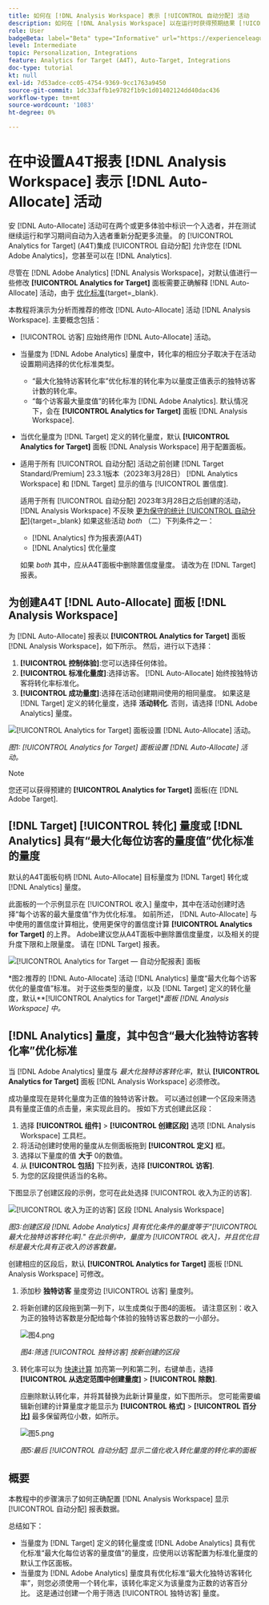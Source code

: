 ```yaml
---
title: 如何在 [!DNL Analysis Workspace] 表示 [!UICONTROL 自动分配] 活动
description: 如何在 [!DNL Analysis Workspace] 以在运行时获得预期结果 [!UICONTROL 自动分配] 活动。
role: User
badgeBeta: label="Beta" type="Informative" url="https://experienceleague.adobe.com/docs/target/using/introduction/intro.html#beta newtab=true" tooltip="What are Target Beta release features?"
level: Intermediate
topic: Personalization, Integrations
feature: Analytics for Target (A4T), Auto-Target, Integrations
doc-type: tutorial
kt: null
exl-id: 7d53adce-cc05-4754-9369-9cc1763a9450
source-git-commit: 1dc33affb1e9782f1b9c1d01402124dd40dac436
workflow-type: tm+mt
source-wordcount: '1083'
ht-degree: 0%

---
```


# 在中设置A4T报表 [!DNL Analysis Workspace] 表示 [!DNL Auto-Allocate] 活动

安 [!DNL Auto-Allocate] 活动可在两个或更多体验中标识一个入选者，并在测试继续运行和学习期间自动为入选者重新分配更多流量。 的 [!UICONTROL Analytics for Target] (A4T)集成 [!UICONTROL 自动分配] 允许您在 [!DNL Adobe Analytics]，您甚至可以在 [!DNL Analytics].

尽管在 [!DNL Adobe Analytics] [!DNL Analysis Workspace]，对默认值进行一些修改 **[!UICONTROL Analytics for Target]** 面板需要正确解释 [!DNL Auto-Allocate] 活动，由于 [优化标准](https://experienceleague.adobe.com/docs/target/using/integrate/a4t/a4t-at-aa.html#supported){target=_blank}.

本教程将演示为分析而推荐的修改 [!DNL Auto-Allocate] 活动 [!DNL Analysis Workspace]. 主要概念包括：

* [!UICONTROL 访客] 应始终用作 [!DNL Auto-Allocate] 活动。
* 当量度为 [!DNL Adobe Analytics] 量度中，转化率的相应分子取决于在活动设置期间选择的优化标准类型。
   * “最大化独特访客转化率”优化标准的转化率为以量度正值表示的独特访客计数的转化率。
   * “每个访客最大量度值”的转化率为 [!DNL Adobe Analytics]. 默认情况下，会在 **[!UICONTROL Analytics for Target]** 面板 [!DNL Analysis Workspace].
* 当优化量度为 [!DNL Target] 定义的转化量度，默认 **[!UICONTROL Analytics for Target]** 面板 [!DNL Analysis Workspace] 用于配置面板。
* 适用于所有 [!UICONTROL 自动分配] 活动之前创建 [!DNL Target Standard/Premium] 23.3.1版本（2023年3月28日） [!DNL Analytics Workspace] 和 [!DNL Target] 显示的值与 [!UICONTROL 置信度].

   适用于所有 [!UICONTROL 自动分配] 2023年3月28日之后创建的活动， [!DNL Analysis Workspace] 不反映 [更为保守的统计 [!UICONTROL 自动分配]](https://experienceleague.adobe.com/docs/target/using/activities/auto-allocate/automated-traffic-allocation.html#section_98388996F0584E15BF3A99C57EEB7629){target=_blank} 如果这些活动 *both* （二）下列条件之一：

   * [!DNL Analytics] 作为报表源(A4T)
   * [!DNL Analytics] 优化量度

   如果 *both* 其中，应从A4T面板中删除置信度量度。 请改为在 [!DNL Target] 报表。

## 为创建A4T [!DNL Auto-Allocate] 面板 [!DNL Analysis Workspace]

为 [!DNL Auto-Allocate] 报表以 **[!UICONTROL Analytics for Target]** 面板 [!DNL Analysis Workspace]，如下所示。 然后，进行以下选择：

1. **[!UICONTROL 控制体验]**:您可以选择任何体验。
2. **[!UICONTROL 标准化量度]**:选择访客。 [!DNL Auto-Allocate] 始终按独特访客将转化率标准化。
3. **[!UICONTROL 成功量度]**:选择在活动创建期间使用的相同量度。 如果这是 [!DNL Target] 定义的转化量度，选择 **活动转化**. 否则，请选择 [!DNL Adobe Analytics] 量度。

![[!UICONTROL Analytics for Target] 面板设置 [!DNL Auto-Allocate] 活动。](assets/AAFigure1.png)

*图1: [!UICONTROL Analytics for Target] 面板设置 [!DNL Auto-Allocate] 活动。*

>[!NOTE]
>
> 您还可以获得预建的 **[!UICONTROL Analytics for Target]** 面板(在 [!DNL Adobe Target].

## [!DNL Target] [!UICONTROL 转化] 量度或 [!DNL Analytics] 具有“最大化每位访客的量度值”优化标准的量度

默认的A4T面板句柄 [!DNL Auto-Allocate] 目标量度为 [!DNL Target] 转化或 [!DNL Analytics] 量度。

此面板的一个示例显示在 [!UICONTROL 收入] 量度中，其中在活动创建时选择“每个访客的最大量度值”作为优化标准。 如前所述， [!DNL Auto-Allocate] 与中使用的置信度计算相比，使用更保守的置信度计算 **[!UICONTROL Analytics for Target]** 的上界。 Adobe建议您从A4T面板中删除置信度量度，以及相关的提升度下限和上限量度。 请在 [!DNL Target] 报表。

![[!UICONTROL Analytics for Target — 自动分配报表] 面板](assets/AAFigure2.png)

*图2:推荐的 [!DNL Auto-Allocate] 活动 [!DNL Analytics] 量度“最大化每个访客优化的量度值”标准。 对于这些类型的量度，以及 [!DNL Target] 定义的转化量度，默认&#x200B;**[!UICONTROL Analytics for Target]**面板 [!DNL Analysis Workspace] 中。*

## [!DNL Analytics] 量度，其中包含“最大化独特访客转化率”优化标准

当 [!DNL Adobe Analytics] 量度与 *最大化独特访客转化率*，默认 **[!UICONTROL Analytics for Target]** 面板 [!DNL Analysis Workspace] 必须修改。

成功量度现在是转化量度为正值的独特访客计数。 可以通过创建一个区段来筛选具有量度正值的点击量，来实现此目的。 按如下方式创建此区段：

1. 选择 **[!UICONTROL 组件]** > **[!UICONTROL 创建区段]** 选项 [!DNL Analysis Workspace] 工具栏。
1. 将活动创建时使用的量度从左侧面板拖到 **[!UICONTROL 定义]** 框。
1. 选择以下量度的值 **大于** 0的数值。
1. 从 **[!UICONTROL 包括]** 下拉列表，选择 **[!UICONTROL 访客]**.
1. 为您的区段提供适当的名称。

下图显示了创建区段的示例，您可在此处选择 [!UICONTROL 收入为正的访客].

![[!UICONTROL 收入为正的访客] 区段 [!DNL Analysis Workspace]](assets/AAFigure3.png)

*图3:创建区段 [!DNL Adobe Analytics] 具有优化条件的量度等于“[!UICONTROL 最大化独特访客转化率].&quot; 在此示例中，量度为 [!UICONTROL 收入]，并且优化目标是最大化具有正收入的访客数量。*

创建相应的区段后，默认  **[!UICONTROL Analytics for Target]** 面板 [!DNL Analysis Workspace] 可修改。

1. 添加秒 **独特访客** 量度旁边 [!UICONTROL 访客] 量度列。
2. 将新创建的区段拖到第一列下，以生成类似于图4的面板。 请注意区别：收入为正的独特访客数是分配给每个体验的独特访客总数的一小部分。

   ![图4.png](assets/AAFigure4.png)

   *图4:筛选 [!UICONTROL 独特访客] 按新创建的区段*

3. 转化率可以为 [快速计算](https://experienceleague.adobe.com/docs/analytics-learn/tutorials/components/calculated-metrics/quick-calculated-metrics-in-analysis-workspace.html) 加亮第一列和第二列，右键单击，选择 **[!UICONTROL 从选定范围中创建量度]** > **[!UICONTROL 除数]**.

   应删除默认转化率，并将其替换为此新计算量度，如下图所示。 您可能需要编辑新创建的计算量度才能显示为 **[!UICONTROL 格式]** > **[!UICONTROL 百分比]** 最多保留两位小数，如所示。

   ![图5.png](assets/AAFigure5.png)

   *图5:最后 [!UICONTROL 自动分配] 显示二值化收入转化量度的转化率的面板*

## 概要

本教程中的步骤演示了如何正确配置 [!DNL Analysis Workspace] 显示 [!UICONTROL 自动分配] 报表数据。

总结如下：

* 当量度为 [!DNL Target] 定义的转化量度或 [!DNL Adobe Analytics] 具有优化标准“最大化每位访客的量度值”的量度，应使用以访客配置为标准化量度的默认工作区面板。
* 当量度为 [!DNL Adobe Analytics] 量度具有优化标准“最大化独特访客转化率”，则您必须使用一个转化率，该转化率定义为该量度为正数的访客百分比。 这是通过创建一个用于筛选 [!UICONTROL 独特访客] 量度。
